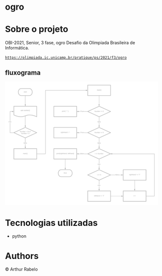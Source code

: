 # ogro

# Sobre o projeto

 OBI-2021, Senior, 3 fase, ogro
 Desafio da Olimpiada Brasileira de Informática.
 
 <code>https://olimpiada.ic.unicamp.br/pratique/ps/2021/f3/ogro</code>

## fluxograma
![fluxograma image](https://github.com/ArthurUndefined/ogro/blob/main/readme/ogro.png)

# Tecnologias utilizadas
- python

# Authors
© Arthur Rabelo
